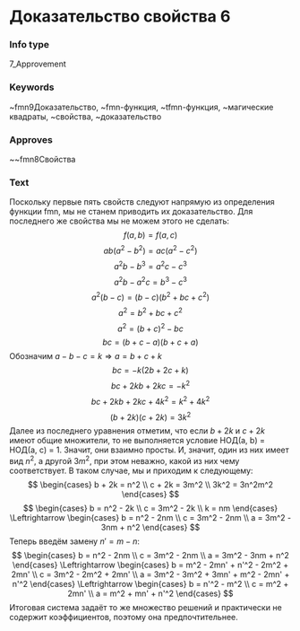 # Доказательство свойства 6
### Info type
7_Approvement
### Keywords
~fmn9Доказательство, ~fmn-функция, ~tfmn-функция, ~магические квадраты, ~свойства, ~доказательство
### Approves
~~fmn8Свойства
### Text
Поскольку первые пять свойств следуют напрямую из определения функции fmn, мы не станем приводить их доказательство. Для последнего же свойства мы не можем этого не сделать:
$$f(a, b) = f(a, c)$$
$$ab(a^2 - b^2) = ac(a^2 - c^2)$$
$$a^2b - b^3 = a^2c - c^3$$
$$a^2b - a^2c = b^3 - c^3$$
$$a^2(b - c) = (b - c)(b^2 + bc + c^2)$$
$$a^2 = b^2 + bc + c^2$$
$$a^2 = (b + c)^2 - bc$$
$$bc = (b + c - a)(b + c + a)$$
Обозначим $a - b - c = k \Rightarrow a = b + c + k$
$$bc = -k(2b + 2c + k)$$
$$bc + 2kb + 2kc = -k^2$$
$$bc + 2kb + 2kc + 4k^2 = k^2 + 4k^2$$
$$(b + 2k)(c + 2k) = 3k^2$$
Далее из последнего уравнения отметим, что если $b + 2k$ и $c + 2k$ имеют общие множители, то не выполняется условие НОД(a, b) = НОД(a, c) = 1. Значит, они взаимно просты. И, значит, один из них имеет вид $n^2$, а другой $3m^2$, при этом неважно, какой из них чему соответствует. В таком случае, мы и приходим к следующему:
$$
\begin{cases}
b + 2k = n^2 \\
c + 2k = 3m^2 \\
3k^2 = 3n^2m^2
\end{cases}
$$
$$
\begin{cases}
b = n^2 - 2k \\
c = 3m^2 - 2k \\
k = nm
\end{cases}
\Leftrightarrow
\begin{cases}
b = n^2 - 2nm \\
c = 3m^2 - 2nm \\
a = 3m^2 - 3nm + n^2
\end{cases}
$$
Теперь введём замену $n' = m - n$:
$$
\begin{cases}
b = n^2 - 2nm \\
c = 3m^2 - 2nm \\
a = 3m^2 - 3nm + n^2
\end{cases}
\Leftrightarrow
\begin{cases}
b = m^2 - 2mn' + n'^2 - 2m^2 + 2mn' \\
c = 3m^2 - 2m^2 + 2mn' \\
a = 3m^2 - 3m^2 + 3mn' + m^2 - 2mn' + n'^2
\end{cases}
\Leftrightarrow
\begin{cases}
b = n'^2 - m^2 \\
c = m^2 + 2mn' \\
a = m^2 + mn' + n'^2
\end{cases}
$$
Итоговая система задаёт то же множество решений и практически не содержит коэффициентов, поэтому она предпочтительнее.
```
